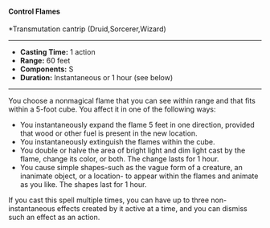 #### Control Flames
*Transmutation cantrip (Druid,Sorcerer,Wizard)
___
- **Casting Time:** 1 action
- **Range:** 60 feet
- **Components:** S
- **Duration:** Instantaneous or 1 hour (see below)
---
You choose a nonmagical flame that you can see within range and that fits within a 5-foot cube. You affect it in one of the following ways:
* You instantaneously expand the flame 5 feet in one direction, provided that wood or other fuel is present in the new location.
* You instantaneously extinguish the flames within the cube.
* You double or halve the area of bright light and dim light cast by the flame, change its color, or both. The change lasts for 1 hour.
* You cause simple shapes-such as the vague form of a creature, an inanimate object, or a location- to appear within the flames and animate as you like. The shapes last for 1 hour.

If you cast this spell multiple times, you can have up to three non-instantaneous effects created by it active at a time, and you can dismiss such an effect as an action.
